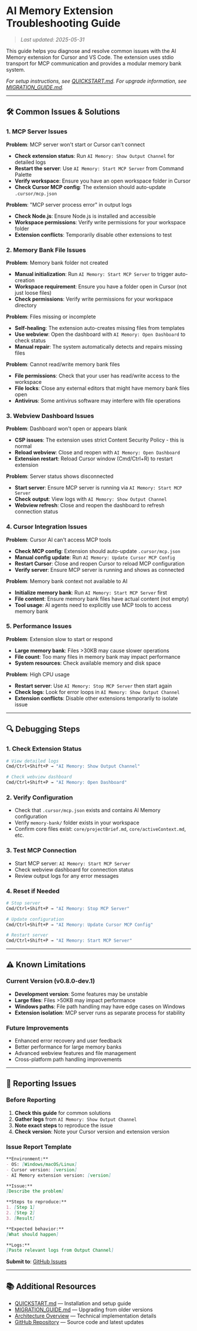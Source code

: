 # AI Memory Extension Troubleshooting Guide

> _Last updated: 2025-05-31_

This guide helps you diagnose and resolve common issues with the AI Memory extension for Cursor and VS Code. The extension uses stdio transport for MCP communication and provides a modular memory bank system.

_For setup instructions, see [QUICKSTART.md](./QUICKSTART.md). For upgrade information, see [MIGRATION_GUIDE.md](./MIGRATION_GUIDE.md)._

---

## 🛠️ Common Issues & Solutions

### 1. MCP Server Issues

**Problem**: MCP server won't start or Cursor can't connect

- **Check extension status**: Run `AI Memory: Show Output Channel` for detailed logs
- **Restart the server**: Use `AI Memory: Start MCP Server` from Command Palette
- **Verify workspace**: Ensure you have an open workspace folder in Cursor
- **Check Cursor MCP config**: The extension should auto-update `.cursor/mcp.json`

**Problem**: "MCP server process error" in output logs

- **Check Node.js**: Ensure Node.js is installed and accessible
- **Workspace permissions**: Verify write permissions for your workspace folder
- **Extension conflicts**: Temporarily disable other extensions to test

### 2. Memory Bank File Issues

**Problem**: Memory bank folder not created

- **Manual initialization**: Run `AI Memory: Start MCP Server` to trigger auto-creation
- **Workspace requirement**: Ensure you have a folder open in Cursor (not just loose files)
- **Check permissions**: Verify write permissions for your workspace directory

**Problem**: Files missing or incomplete

- **Self-healing**: The extension auto-creates missing files from templates
- **Use webview**: Open the dashboard with `AI Memory: Open Dashboard` to check status
- **Manual repair**: The system automatically detects and repairs missing files

**Problem**: Cannot read/write memory bank files

- **File permissions**: Check that your user has read/write access to the workspace
- **File locks**: Close any external editors that might have memory bank files open
- **Antivirus**: Some antivirus software may interfere with file operations

### 3. Webview Dashboard Issues

**Problem**: Dashboard won't open or appears blank

- **CSP issues**: The extension uses strict Content Security Policy - this is normal
- **Reload webview**: Close and reopen with `AI Memory: Open Dashboard`
- **Extension restart**: Reload Cursor window (Cmd/Ctrl+R) to restart extension

**Problem**: Server status shows disconnected

- **Start server**: Ensure MCP server is running via `AI Memory: Start MCP Server`
- **Check output**: View logs with `AI Memory: Show Output Channel`
- **Webview refresh**: Close and reopen the dashboard to refresh connection status

### 4. Cursor Integration Issues

**Problem**: Cursor AI can't access MCP tools

- **Check MCP config**: Extension should auto-update `.cursor/mcp.json`
- **Manual config update**: Run `AI Memory: Update Cursor MCP Config`
- **Restart Cursor**: Close and reopen Cursor to reload MCP configuration
- **Verify server**: Ensure MCP server is running and shows as connected

**Problem**: Memory bank context not available to AI

- **Initialize memory bank**: Run `AI Memory: Start MCP Server` first
- **File content**: Ensure memory bank files have actual content (not empty)
- **Tool usage**: AI agents need to explicitly use MCP tools to access memory bank

### 5. Performance Issues

**Problem**: Extension slow to start or respond

- **Large memory bank**: Files >30KB may cause slower operations
- **File count**: Too many files in memory bank may impact performance
- **System resources**: Check available memory and disk space

**Problem**: High CPU usage

- **Restart server**: Use `AI Memory: Stop MCP Server` then start again
- **Check logs**: Look for error loops in `AI Memory: Show Output Channel`
- **Extension conflicts**: Disable other extensions temporarily to isolate issue

---

## 🔍 Debugging Steps

### 1. Check Extension Status

```bash
# View detailed logs
Cmd/Ctrl+Shift+P → "AI Memory: Show Output Channel"

# Check webview dashboard
Cmd/Ctrl+Shift+P → "AI Memory: Open Dashboard"
```

### 2. Verify Configuration

- Check that `.cursor/mcp.json` exists and contains AI Memory configuration
- Verify `memory-bank/` folder exists in your workspace
- Confirm core files exist: `core/projectBrief.md`, `core/activeContext.md`, etc.

### 3. Test MCP Connection

- Start MCP server: `AI Memory: Start MCP Server`
- Check webview dashboard for connection status
- Review output logs for any error messages

### 4. Reset if Needed

```bash
# Stop server
Cmd/Ctrl+Shift+P → "AI Memory: Stop MCP Server"

# Update configuration
Cmd/Ctrl+Shift+P → "AI Memory: Update Cursor MCP Config"

# Restart server
Cmd/Ctrl+Shift+P → "AI Memory: Start MCP Server"
```

---

## ⚠️ Known Limitations

### Current Version (v0.8.0-dev.1)

- **Development version**: Some features may be unstable
- **Large files**: Files >50KB may impact performance
- **Windows paths**: File path handling may have edge cases on Windows
- **Extension isolation**: MCP server runs as separate process for stability

### Future Improvements

- Enhanced error recovery and user feedback
- Better performance for large memory banks
- Advanced webview features and file management
- Cross-platform path handling improvements

---

## 📝 Reporting Issues

### Before Reporting

1. **Check this guide** for common solutions
2. **Gather logs** from `AI Memory: Show Output Channel`
3. **Note exact steps** to reproduce the issue
4. **Check version**: Note your Cursor version and extension version

### Issue Report Template

```markdown
**Environment:**
- OS: [Windows/macOS/Linux]
- Cursor version: [version]
- AI Memory extension version: [version]

**Issue:**
[Describe the problem]

**Steps to reproduce:**
1. [Step 1]
2. [Step 2]
3. [Result]

**Expected behavior:**
[What should happen]

**Logs:**
[Paste relevant logs from Output Channel]
```

**Submit to**: [GitHub Issues](https://github.com/sm-moshi/aimemory/issues)

---

## 📚 Additional Resources

- [QUICKSTART.md](./QUICKSTART.md) — Installation and setup guide
- [MIGRATION_GUIDE.md](./MIGRATION_GUIDE.md) — Upgrading from older versions
- [Architecture Overview](../devs/architecture-overview.md) — Technical implementation details
- [GitHub Repository](https://github.com/sm-moshi/aimemory) — Source code and latest updates
